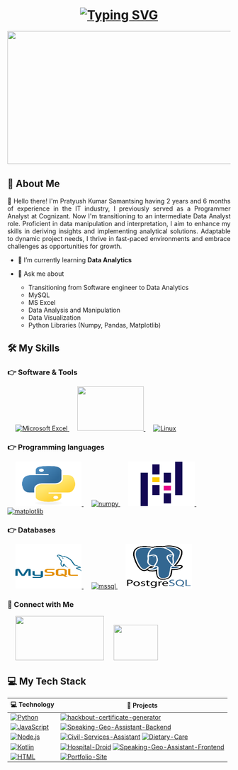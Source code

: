<h1 align="center"><a href="https://git.io/typing-svg"><img src="https://readme-typing-svg.demolab.com?font=Merienda&weight=500&size=30&pause=1000&color=1AF77B&random=false&width=500&lines=Hey!+It's+Pratyush+%F0%9F%91%8B;A+Software+Engineer+;Aspiring+To+Get+Into+Data+Science" alt="Typing SVG" /></a></h1>
 <div align="center">
    <img src="https://media.giphy.com/media/dWesBcTLavkZuG35MI/giphy.gif" width="600" height="300"/>
  </div>


## 🚀 About Me


<p align = "justify">👋 Hello there! I'm Pratyush Kumar Samantsing having 2 years and 6 months of experience in the IT industry, I previously served as a Programmer Analyst at Cognizant. Now I'm transitioning to an intermediate Data Analyst role. Proficient in data manipulation and interpretation, I aim to enhance my skills in deriving insights and implementing analytical solutions. Adaptable to dynamic project needs, I thrive in fast-paced environments and embrace challenges as opportunities for growth. </p>


- 🌱 I’m currently learning **Data Analytics**

- 💬 Ask me about <br>
  <ul> 
    <li>Transitioning from Software engineer to Data Analytics</li>
    <li> MySQL</li> 
    <li>  MS Excel </li> 
    <li>  Data Analysis and Manipulation</li>
    <li>  Data Visualization</li>
    <li>  Python Libraries (Numpy, Pandas, Matplotlib) </li>
  </ul>

## 🛠️ My Skills

 ### 👉 Software & Tools
 
<p>
  &emsp;
    <a href="https://www.microsoft.com/en-in/microsoft-365/excel" target="_blank" rel="noreferrer"> <img src="https://1000logos.net/wp-content/uploads/2020/08/Microsoft-Excel-Logo.png" alt="Microsoft Excel"  width="150" height="100"/> </a>
  &emsp;
    <a href="https://www.microsoft.com/en-in/p/power-bi/9nblgggzlxn1?activetab=pivot:overviewtab"><img src="https://1000logos.net/wp-content/uploads/2022/08/Microsoft-Power-BI-Logo-2013.png" width="150" height="100"/> </a>
  &emsp;
    <a href="https://jupyter.org"><img alt="Linux" src="https://upload.wikimedia.org/wikipedia/commons/thumb/3/38/Jupyter_logo.svg/883px-Jupyter_logo.svg.png" width="100" height="100" ></a>
 
</p>

### 👉 Programming languages

<p align="left"> 
  
&emsp;
<a href="https://www.python.org" target="_blank" rel="noreferrer"> <img src="https://raw.githubusercontent.com/devicons/devicon/master/icons/python/python-original.svg" alt="python" width="150" height="100"/> </a>
  &emsp;
 <a href="https://numpy.org" target="_blank" rel="noreferrer"> <img src="https://numpy.org/images/logo.svg" alt="numpy" width="150" height="100"/> </a> 
  &emsp;
  <a href="https://pandas.pydata.org/" target="_blank" rel="noreferrer"> <img src="https://raw.githubusercontent.com/devicons/devicon/2ae2a900d2f041da66e950e4d48052658d850630/icons/pandas/pandas-original.svg" alt="pandas" width="150" height="100"/> </a>
   &emsp;
   <a href="https://matplotlib.org" target="_blank" rel="noreferrer"> <img src="https://matplotlib.org/_static/images/documentation.svg" alt="matplotlib" width="150" height="100"/> </a>

</p>

### 👉 Databases
<p align="left">
  &emsp;
  <a href="https://www.mysql.com/" target="_blank" rel="noreferrer"> <img src="https://raw.githubusercontent.com/devicons/devicon/master/icons/mysql/mysql-original-wordmark.svg" alt="mysql" width="150" height="100"/> </a>  
  &emsp;
    <a href="https://www.microsoft.com/en-us/sql-server" target="_blank" rel="noreferrer"> <img src="https://www.svgrepo.com/show/303229/microsoft-sql-server-logo.svg" alt="mssql" width="150" height="100"/> </a>
  &emsp;
    <a href="https://www.postgresql.org" target="_blank" rel="noreferrer"> <img src="https://raw.githubusercontent.com/devicons/devicon/master/icons/postgresql/postgresql-original-wordmark.svg" alt="postgresql" width="150" height="100"/> </a>  </p>

 </p>
 
### 🤝 Connect with Me

<p align="left">
  &emsp;
<a href="https://www.linkedin.com/in/pratyush-kumar-samantsing-ab8453217/"><img src="https://1000logos.net/wp-content/uploads/2023/01/LinkedIn-logo.png" width="200" height="100" /></a>
  &emsp;
<a href="mailto:pratyush123samantsing@gmail.com"><img src="https://upload.wikimedia.org/wikipedia/commons/7/7e/Gmail_icon_%282020%29.svg" width="100" height="80" /></a>
</p>

  ## 💻 My Tech Stack

<!-- START OF PROFILE STACK, DO NOT REMOVE -->
| 💻 **Technology** | 🚀 **Projects** |
|-|-|
| [![Python](https://img.shields.io/static/v1?label=&message=Python&color=3C78A9&logo=python&logoColor=FFFFFF)](https://www.python.org/) | [![hackbout-certificate-generator](https://img.shields.io/static/v1?label=hackbout-certificate-generator&message=%20&color=000605&logo=github&logoColor=white&labelColor=000605)](https://github.com/HackClub-NMIT/hackbout-certificate-generator) |
| [![JavaScript](https://img.shields.io/static/v1?label=&message=JavaScript&color=F1E05A&logo=javascript&logoColor=FFFFFF)](https://developer.mozilla.org/en-US/docs/Web/JavaScript) | [![Speaking-Geo-Assistant-Backend](https://img.shields.io/static/v1?label=Speaking-Geo-Assistant-Backend&message=%20&color=000605&logo=github&logoColor=white&labelColor=000605)](https://github.com/ashleymavericks/Speaking-Geo-Assistant-Backend) |
| [![Node.js](https://img.shields.io/static/v1?label=&message=Node.js&color=47d147&logo=node.js&logoColor=FFFFFF)](https://nodejs.org/en/) | [![Civil-Services-Assistant](https://img.shields.io/static/v1?label=Civil-Services-Assistant&message=%20&color=000605&logo=github&logoColor=white&labelColor=000605)](https://github.com/ashleymavericks/Civil-Services-Assistant) [![Dietary-Care](https://img.shields.io/static/v1?label=Dietary-Care%20%28WIP%29&message=%20&color=000605&logo=github&logoColor=white&labelColor=000605)](https://github.com/ashleymavericks/Dietary-Care) |
| [![Kotlin](https://img.shields.io/static/v1?label=&message=Kotlin&color=4FA1EF&logo=kotlin&logoColor=FFFFFF)](https://kotlinlang.org/) | [![Hospital-Droid](https://img.shields.io/static/v1?label=Hospital-Droid&message=%20&color=000605&logo=github&logoColor=white&labelColor=000605)](https://github.com/ashleymavericks/Hospital-Droid) [![Speaking-Geo-Assistant-Frontend](https://img.shields.io/static/v1?label=Speaking-Geo-Assistant-Frontend&message=%20&color=000605&logo=github&logoColor=white&labelColor=000605)](https://github.com/ashleymavericks/Speaking-Geo-Assistant-Frontend) |
| [![HTML](https://img.shields.io/static/v1?label=&message=HTML&color=ff751a&logo=HTML5&logoColor=FFFFFF)](https://developer.mozilla.org/en-US/docs/Web/Guide/HTML/HTML5) | [![Portfolio-Site](https://img.shields.io/static/v1?label=Portfolio-Site&message=%20&color=000605&logo=github&logoColor=white&labelColor=000605)](https://github.com/ashleymavericks/Portfolio-Site) |
<!-- END OF PROFILE STACK, DO NOT REMOVE -->


<!--
**PratyushKSS/PratyushKSS** is a ✨ _special_ ✨ repository because its `README.md` (this file) appears on your GitHub profile.

Here are some ideas to get you started:

- 🔭 I’m currently working on ...
- 🌱 I’m currently learning ...
- 👯 I’m looking to collaborate on ...
- 🤔 I’m looking for help with ...
- 💬 Ask me about ...
- 📫 How to reach me: ...
- 😄 Pronouns: ...
- ⚡ Fun fact: ...
-->
